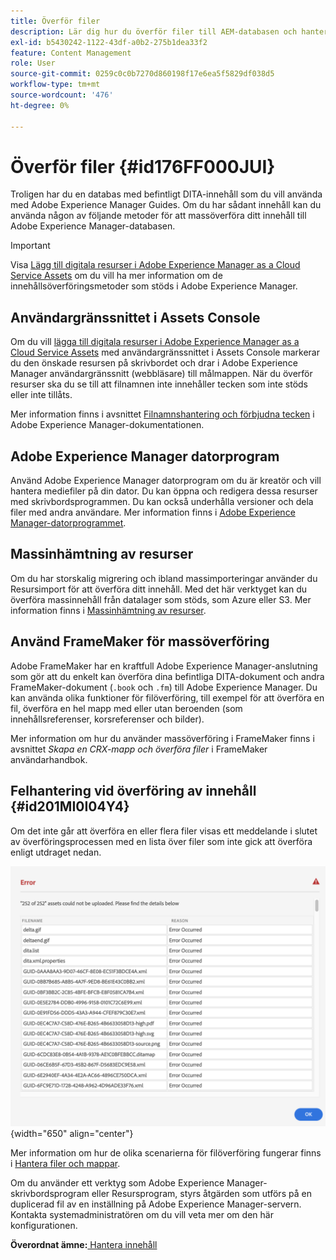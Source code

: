 ```yaml
---
title: Överför filer
description: Lär dig hur du överför filer till AEM-databasen och hanterar fel. Lär dig konsolens användargränssnitt, AEM-datorprogram, massinhämtning av resurser och använd FrameMaker för massöverföring.
exl-id: b5430242-1122-43df-a0b2-275b1dea33f2
feature: Content Management
role: User
source-git-commit: 0259c0c0b7270d860198f17e6ea5f5829df038d5
workflow-type: tm+mt
source-wordcount: '476'
ht-degree: 0%

---
```


# Överför filer {#id176FF000JUI}

Troligen har du en databas med befintligt DITA-innehåll som du vill använda med Adobe Experience Manager Guides. Om du har sådant innehåll kan du använda någon av följande metoder för att massöverföra ditt innehåll till Adobe Experience Manager-databasen.

>[!IMPORTANT]
>
> Visa [Lägg till digitala resurser i Adobe Experience Manager as a Cloud Service Assets](https://experienceleague.adobe.com/docs/experience-manager-cloud-service/assets/manage/add-assets.html?lang=sv-SE) om du vill ha mer information om de innehållsöverföringsmetoder som stöds i Adobe Experience Manager.

## Användargränssnittet i Assets Console

Om du vill [lägga till digitala resurser i Adobe Experience Manager as a Cloud Service Assets](https://experienceleague.adobe.com/docs/experience-manager-cloud-service/assets/manage/add-assets.html?lang=sv-SE#filename-handling?lang=sv-SE#upload-assets) med användargränssnittet i Assets Console markerar du den önskade resursen på skrivbordet och drar i Adobe Experience Manager användargränssnitt \(webbläsare\) till målmappen. När du överför resurser ska du se till att filnamnen inte innehåller tecken som inte stöds eller inte tillåts.

Mer information finns i avsnittet [Filnamnshantering och förbjudna tecken](https://experienceleague.adobe.com/docs/experience-manager-cloud-service/assets/manage/add-assets.html?lang=sv-SE#filename-handling) i Adobe Experience Manager-dokumentationen.

## Adobe Experience Manager datorprogram

Använd Adobe Experience Manager datorprogram om du är kreatör och vill hantera mediefiler på din dator. Du kan öppna och redigera dessa resurser med skrivbordsprogrammen. Du kan också underhålla versioner och dela filer med andra användare. Mer information finns i [Adobe Experience Manager-datorprogrammet](https://experienceleague.adobe.com/docs/experience-manager-desktop-app/using/using.html?lang=sv-SE).

## Massinhämtning av resurser

Om du har storskalig migrering och ibland massimporteringar använder du Resursimport för att överföra ditt innehåll. Med det här verktyget kan du överföra massinnehåll från datalager som stöds, som Azure eller S3. Mer information finns i [Massinhämtning av resurser](https://experienceleague.adobe.com/docs/experience-manager-cloud-service/assets/manage/add-assets.html?lang=sv-SE#asset-bulk-ingestor).

## Använd FrameMaker för massöverföring

Adobe FrameMaker har en kraftfull Adobe Experience Manager-anslutning som gör att du enkelt kan överföra dina befintliga DITA-dokument och andra FrameMaker-dokument \(`.book` och `.fm`\) till Adobe Experience Manager. Du kan använda olika funktioner för filöverföring, till exempel för att överföra en fil, överföra en hel mapp med eller utan beroenden \(som innehållsreferenser, korsreferenser och bilder\).

Mer information om hur du använder massöverföring i FrameMaker finns i avsnittet *Skapa en CRX-mapp och överföra filer* i FrameMaker användarhandbok.

## Felhantering vid överföring av innehåll {#id201MI0I04Y4}

Om det inte går att överföra en eller flera filer visas ett meddelande i slutet av överföringsprocessen med en lista över filer som inte gick att överföra enligt utdraget nedan.

![](images/uuid-files-failed-to-upload_cs.png){width="650" align="center"}

Mer information om hur de olika scenarierna för filöverföring fungerar finns i [Hantera filer och mappar](authoring-file-management.md#).

Om du använder ett verktyg som Adobe Experience Manager-skrivbordsprogram eller Resursprogram, styrs åtgärden som utförs på en duplicerad fil av en inställning på Adobe Experience Manager-servern. Kontakta systemadministratören om du vill veta mer om den här konfigurationen.

**Överordnat ämne:**&#x200B;[&#x200B; Hantera innehåll](authoring.md)

